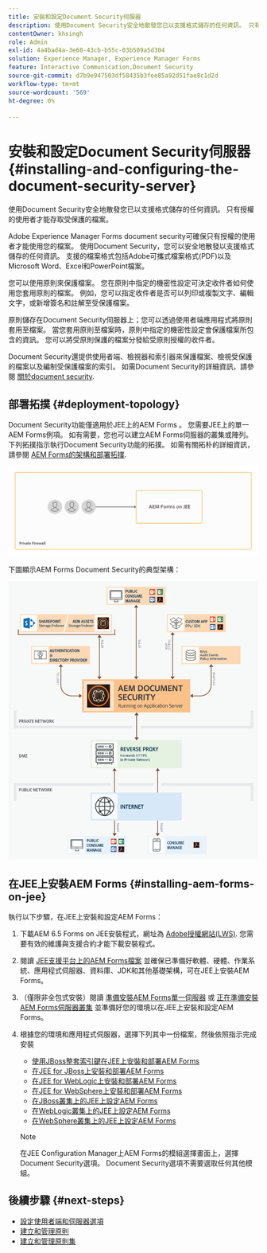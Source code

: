```yaml
---
title: 安裝和設定Document Security伺服器
description: 使用Document Security安全地散發您已以支援格式儲存的任何資訊。 只有授權的使用者才能存取受保護的檔案。
contentOwner: khsingh
role: Admin
exl-id: 4a4bad4a-3e68-43cb-b55c-03b509a5d304
solution: Experience Manager, Experience Manager Forms
feature: Interactive Communication,Document Security
source-git-commit: d7b9e947503df58435b3fee85a92d51fae8c1d2d
workflow-type: tm+mt
source-wordcount: '569'
ht-degree: 0%

---
```


# 安裝和設定Document Security伺服器 {#installing-and-configuring-the-document-security-server}

使用Document Security安全地散發您已以支援格式儲存的任何資訊。 只有授權的使用者才能存取受保護的檔案。

Adobe Experience Manager Forms document security可確保只有授權的使用者才能使用您的檔案。 使用Document Security，您可以安全地散發以支援格式儲存的任何資訊。 支援的檔案格式包括Adobe可攜式檔案格式(PDF)以及Microsoft Word、Excel和PowerPoint檔案。

您可以使用原則來保護檔案。 您在原則中指定的機密性設定可決定收件者如何使用您套用原則的檔案。 例如，您可以指定收件者是否可以列印或複製文字、編輯文字，或新增簽名和註解至受保護檔案。

原則儲存在Document Security伺服器上；您可以透過使用者端應用程式將原則套用至檔案。 當您套用原則至檔案時，原則中指定的機密性設定會保護檔案所包含的資訊。 您可以將受原則保護的檔案分發給受原則授權的收件者。

Document Security還提供使用者端、檢視器和索引器來保護檔案、檢視受保護的檔案以及編制受保護檔案的索引。 如需Document Security的詳細資訊，請參閱 [關於document security](/help/forms/using/admin-help/document-security.md).

## 部署拓撲  {#deployment-topology}

Document Security功能僅適用於JEE上的AEM Forms 。 您需要JEE上的單一AEM Forms例項。 如有需要，您也可以建立AEM Forms伺服器的叢集或陣列。 下列拓撲指示執行Document Security功能的拓撲。 如需有關拓朴的詳細資訊，請參閱 [AEM Forms的架構和部署拓撲](aem-forms-architecture-deployment.md).

<!--fix above link-->

![Document Security伺服器拓撲](do-not-localize/document-security-server_topology.png)

下圖顯示AEM Forms Document Security的典型架構：

![Document Security典型環境](do-not-localize/document-security-typical-environment.png)

## 在JEE上安裝AEM Forms {#installing-aem-forms-on-jee}

執行以下步驟，在JEE上安裝和設定AEM Forms：

1. 下載AEM 6.5 Forms on JEE安裝程式，網址為 [Adobe授權網站(LWS)](https://licensing.adobe.com/). 您需要有效的維護與支援合約才能下載安裝程式。
1. 閱讀 [JEE支援平台上的AEM Forms檔案](/help/forms/using/aem-forms-jee-supported-platforms.md) 並確保已準備好軟體、硬體、作業系統、應用程式伺服器、資料庫、JDK和其他基礎架構，可在JEE上安裝AEM Forms。
1. （僅限非全包式安裝）閱讀 [準備安裝AEM Forms單一伺服器](https://www.adobe.com/go/learn_aemforms_prepareInstallsingle_64) 或 [正在準備安裝AEM Forms伺服器叢集](https://www.adobe.com/go/learn_aemforms_prepareInstallcluster_64) 並準備好您的環境以在JEE上安裝和設定AEM Forms。
1. 根據您的環境和應用程式伺服器，選擇下列其中一份檔案，然後依照指示完成安裝

   * [使用JBoss整套索引鍵在JEE上安裝和部署AEM Forms](https://www.adobe.com/go/learn_aemforms_installTurnkey_64)
   * [在JEE for JBoss上安裝和部署AEM Forms](https://www.adobe.com/go/learn_aemforms_installJBoss_64)
   * [在JEE for WebLogic上安裝和部署AEM Forms](https://www.adobe.com/go/learn_aemforms_installWebLogic_64)
   * [在JEE for WebSphere上安裝和部署AEM Forms](https://www.adobe.com/go/learn_aemforms_installWebSphere_64)
   * [在JBoss叢集上的JEE上設定AEM Forms](https://www.adobe.com/go/learn_aemforms_clusterJBoss_64)
   * [在WebLogic叢集上的JEE上設定AEM Forms](https://www.adobe.com/go/learn_aemforms_clusterWebLogic_64)
   * [在WebSphere叢集上的JEE上設定AEM Forms](https://www.adobe.com/go/learn_aemforms_clusterWebSphere_64)

   >[!NOTE]
   >
   >在JEE Configuration Manager上AEM Forms的模組選擇畫面上，選擇Document Security選項。 Document Security選項不需要選取任何其他模組。

## 後續步驟 {#next-steps}

* [設定使用者端和伺服器選項](/help/forms/using/admin-help/configuring-client-server-options.md)
* [建立和管理原則](/help/forms/using/admin-help/creating-policies.md)
* [建立和管理原則集](/help/forms/using/admin-help/creating-policy-sets.md)
